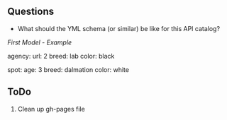 
## Questions  

* What should the YML schema (or similar) be like for this API catalog?  

*First Model - Example*

agency:
  url: 2
  breed: lab
  color: black

spot:
  age: 3
  breed: dalmation
  color: white



## ToDo 

1. Clean up gh-pages file 
